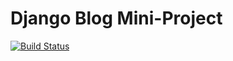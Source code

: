 # Django Blog Mini-Project 

[![Build Status](https://travis-ci.org/chrisoc19/django-blog.svg?branch=master)](https://travis-ci.org/chrisoc19/django-blog)